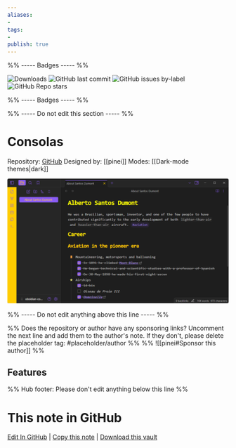 ```yaml
---
aliases:
- 
tags: 
- 
publish: true
---
```


%% ----- Badges ----- %%

![Downloads](https://img.shields.io/badge/downloads-443-573E7A?style=for-the-badge&logo=)
![GitHub last commit](https://img.shields.io/github/last-commit/pinei/obsidian-consolas-theme?color=573E7A&label=last%20update&logo=github&style=for-the-badge)
![GitHub issues by-label](https://img.shields.io/github/issues/pinei/obsidian-consolas-theme/help%20wanted?color=573E7A&logo=github&style=for-the-badge) 
![GitHub Repo stars](https://img.shields.io/github/stars/pinei/obsidian-consolas-theme?color=573E7A&logo=github&style=for-the-badge)

%% ----- Badges ----- %%

%% ----- Do not edit this section ----- %%

# Consolas

Repository: [GitHub](https://github.com/pinei/obsidian-consolas-theme)
Designed by: [[pinei]]
Modes: [[Dark-mode themes|dark]]



![screenshot](https://github.com/pinei/obsidian-consolas-theme/raw/HEAD/screenshot.png)

%% ----- Do not edit anything above this line ----- %% 

%% Does the repository or author have any sponsoring links? Uncomment the next line and add them to the author's note. If they don't, please delete the placeholder tag: #placeholder/author %%
%% ![[pinei#Sponsor this author]] %%


## Features



%% Hub footer: Please don't edit anything below this line %%

# This note in GitHub

<span class="git-footer">[Edit In GitHub](https://github.dev/obsidian-community/obsidian-hub/blob/main/02%20-%20Community%20Expansions/02.05%20All%20Community%20Expansions/Themes/Consolas.md "git-hub-edit-note") | [Copy this note](https://raw.githubusercontent.com/obsidian-community/obsidian-hub/main/02%20-%20Community%20Expansions/02.05%20All%20Community%20Expansions/Themes/Consolas.md "git-hub-copy-note") | [Download this vault](https://github.com/obsidian-community/obsidian-hub/archive/refs/heads/main.zip "git-hub-download-vault") </span>
